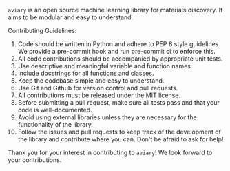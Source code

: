`aviary` is an open source machine learning library for materials discovery. It aims to be modular and easy to understand.

Contributing Guidelines:

1. Code should be written in Python and adhere to PEP 8 style guidelines. We provide a pre-commit hook and run pre-commit ci to enforce this.
2. All code contributions should be accompanied by appropriate unit tests.
3. Use descriptive and meaningful variable and function names.
4. Include docstrings for all functions and classes.
5. Keep the codebase simple and easy to understand.
6. Use Git and Github for version control and pull requests.
7. All contributions must be released under the MIT license.
8. Before submitting a pull request, make sure all tests pass and that your code is well-documented.
9. Avoid using external libraries unless they are necessary for the functionality of the library.
10. Follow the issues and pull requests to keep track of the development of the library and contribute where you can. Don't be afraid to ask for help!

Thank you for your interest in contributing to `aviary`! We look forward to your contributions.
